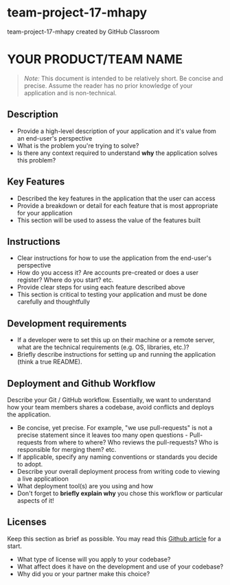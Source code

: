 # team-project-17-mhapy

team-project-17-mhapy created by GitHub Classroom

# YOUR PRODUCT/TEAM NAME

> _Note:_ This document is intended to be relatively short. Be concise and precise. Assume the reader has no prior knowledge of your application and is non-technical.

## Description

- Provide a high-level description of your application and it's value from an end-user's perspective
- What is the problem you're trying to solve?
- Is there any context required to understand **why** the application solves this problem?

## Key Features

- Described the key features in the application that the user can access
- Provide a breakdown or detail for each feature that is most appropriate for your application
- This section will be used to assess the value of the features built

## Instructions

- Clear instructions for how to use the application from the end-user's perspective
- How do you access it? Are accounts pre-created or does a user register? Where do you start? etc.
- Provide clear steps for using each feature described above
- This section is critical to testing your application and must be done carefully and thoughtfully

## Development requirements

- If a developer were to set this up on their machine or a remote server, what are the technical requirements (e.g. OS, libraries, etc.)?
- Briefly describe instructions for setting up and running the application (think a true README).

## Deployment and Github Workflow

Describe your Git / GitHub workflow. Essentially, we want to understand how your team members shares a codebase, avoid conflicts and deploys the application.

- Be concise, yet precise. For example, "we use pull-requests" is not a precise statement since it leaves too many open questions - Pull-requests from where to where? Who reviews the pull-requests? Who is responsible for merging them? etc.
- If applicable, specify any naming conventions or standards you decide to adopt.
- Describe your overall deployment process from writing code to viewing a live applicatioon
- What deployment tool(s) are you using and how
- Don't forget to **briefly explain why** you chose this workflow or particular aspects of it!

## Licenses

Keep this section as brief as possible. You may read this [Github article](https://help.github.com/en/github/creating-cloning-and-archiving-repositories/licensing-a-repository) for a start.

- What type of license will you apply to your codebase?
- What affect does it have on the development and use of your codebase?
- Why did you or your partner make this choice?
